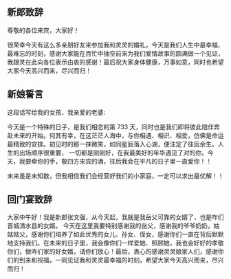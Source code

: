 ## 新郎致辞

尊敬的各位来宾，大家好！

很荣幸今天有这么多亲朋好友来参加我和灵灵的婚礼，今天是我们人生中最幸福、最难忘的时刻，感谢大家能在百忙中抽空前来为我们爱情故事的圆满做一个见证，我跟灵在此向各位表示由衷的感谢！最后祝大家身体健康，万事如意，同时也希望大家今天高兴而来，尽兴而归！

## 新娘誓言

这段话写给我的女孩，我亲爱的老婆:

今天是一个特殊的日子，是我们相恋的第 733 天，同时也是我们即将彼此陪伴奔赴未来的开始。何其有幸，在这茫茫人海中，与你相遇、相识、相爱，仿佛是命运最精致的安排。初见时的那一抹微笑，如同星辰落入心湖，便注定了往后余生。人生的出场顺序很重要， 一切都是刚刚好，在我最美好的年华遇见了对的你。今天，我要牵你的手，敬四方来宾的酒，往后我会在平凡的日子里一直爱你！！

未来虽是未知数，但我相信我们会经营好我们的小家庭，一定可以求出最优解！！

## 回门宴致辞

大家中午好！我是新郎张文强，从今天起，我就是我岳父可靠的女婿了，也是咋们晋城清水县的女婿。 今天在这里我要特别感谢我的岳父，感谢我的爷爷奶奶，姑姑姑父，感谢你们培养了如此优秀的女儿、孙女、侄女，感谢你们一直在背后默默地支持我们。在未来的日子里，我会像你们一样爱她、照顾她，我也会好好的孝敬你们，做咋们家的好女婿，请你们放心！最后，衷心的感谢灵灵娘家人们，感谢你们的到来和祝福，一同见证我和灵灵最幸福的时刻，希望大家今天高兴而来，尽兴而归！